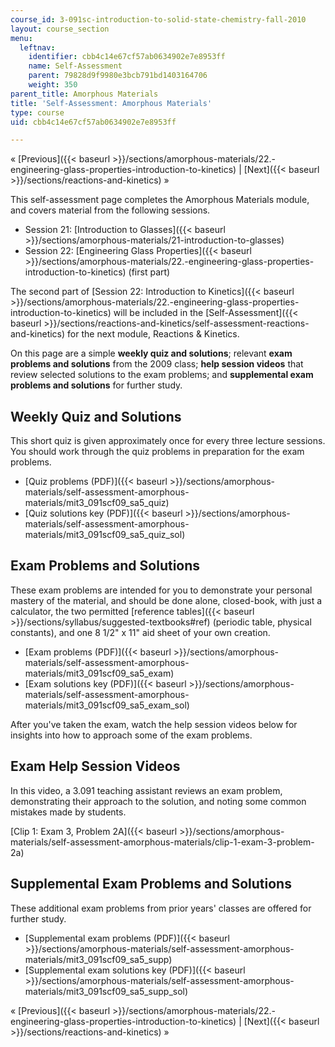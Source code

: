```yaml
---
course_id: 3-091sc-introduction-to-solid-state-chemistry-fall-2010
layout: course_section
menu:
  leftnav:
    identifier: cbb4c14e67cf57ab0634902e7e8953ff
    name: Self-Assessment
    parent: 79828d9f9980e3bcb791bd1403164706
    weight: 350
parent_title: Amorphous Materials
title: 'Self-Assessment: Amorphous Materials'
type: course
uid: cbb4c14e67cf57ab0634902e7e8953ff

---
```


« [Previous]({{< baseurl >}}/sections/amorphous-materials/22.-engineering-glass-properties-introduction-to-kinetics) | [Next]({{< baseurl >}}/sections/reactions-and-kinetics) »

This self-assessment page completes the Amorphous Materials module, and covers material from the following sessions.

*   Session 21: [Introduction to Glasses]({{< baseurl >}}/sections/amorphous-materials/21-introduction-to-glasses)
*   Session 22: [Engineering Glass Properties]({{< baseurl >}}/sections/amorphous-materials/22.-engineering-glass-properties-introduction-to-kinetics) (first part)

The second part of [Session 22: Introduction to Kinetics]({{< baseurl >}}/sections/amorphous-materials/22.-engineering-glass-properties-introduction-to-kinetics) will be included in the [Self-Assessment]({{< baseurl >}}/sections/reactions-and-kinetics/self-assessment-reactions-and-kinetics) for the next module, Reactions & Kinetics.

On this page are a simple **weekly quiz and solutions**; relevant **exam problems and solutions** from the 2009 class; **help session videos** that review selected solutions to the exam problems; and **supplemental exam problems and solutions** for further study.

Weekly Quiz and Solutions
-------------------------

This short quiz is given approximately once for every three lecture sessions. You should work through the quiz problems in preparation for the exam problems.

*   [Quiz problems (PDF)]({{< baseurl >}}/sections/amorphous-materials/self-assessment-amorphous-materials/mit3_091scf09_sa5_quiz)
*   [Quiz solutions key (PDF)]({{< baseurl >}}/sections/amorphous-materials/self-assessment-amorphous-materials/mit3_091scf09_sa5_quiz_sol)

Exam Problems and Solutions
---------------------------

These exam problems are intended for you to demonstrate your personal mastery of the material, and should be done alone, closed-book, with just a calculator, the two permitted [reference tables]({{< baseurl >}}/sections/syllabus/suggested-textbooks#ref) (periodic table, physical constants), and one 8 1/2" x 11" aid sheet of your own creation.

*   [Exam problems (PDF)]({{< baseurl >}}/sections/amorphous-materials/self-assessment-amorphous-materials/mit3_091scf09_sa5_exam)
*   [Exam solutions key (PDF)]({{< baseurl >}}/sections/amorphous-materials/self-assessment-amorphous-materials/mit3_091scf09_sa5_exam_sol)

After you've taken the exam, watch the help session videos below for insights into how to approach some of the exam problems.

Exam Help Session Videos
------------------------

In this video, a 3.091 teaching assistant reviews an exam problem, demonstrating their approach to the solution, and noting some common mistakes made by students.

[Clip 1: Exam 3, Problem 2A]({{< baseurl >}}/sections/amorphous-materials/self-assessment-amorphous-materials/clip-1-exam-3-problem-2a)

Supplemental Exam Problems and Solutions
----------------------------------------

These additional exam problems from prior years' classes are offered for further study.

*   [Supplemental exam problems (PDF)]({{< baseurl >}}/sections/amorphous-materials/self-assessment-amorphous-materials/mit3_091scf09_sa5_supp)
*   [Supplemental exam solutions key (PDF)]({{< baseurl >}}/sections/amorphous-materials/self-assessment-amorphous-materials/mit3_091scf09_sa5_supp_sol)

« [Previous]({{< baseurl >}}/sections/amorphous-materials/22.-engineering-glass-properties-introduction-to-kinetics) | [Next]({{< baseurl >}}/sections/reactions-and-kinetics) »